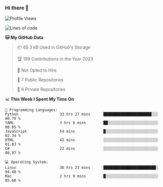 ### Hi there 👋

<!--
**huayuan4396/huayuan4396** is a ✨ _special_ ✨ repository because its `README.md` (this file) appears on your GitHub profile.

Here are some ideas to get you started:

- 🔭 I’m currently working on ...
- 🌱 I’m currently learning ...
- 👯 I’m looking to collaborate on ...
- 🤔 I’m looking for help with ...
- 💬 Ask me about ...
- 📫 How to reach me: ...
- 😄 Pronouns: ...
- ⚡ Fun fact: ...
-->

<!--START_SECTION:waka-->
![Profile Views](http://img.shields.io/badge/Profile%20Views-3-blue)

![Lines of code](https://img.shields.io/badge/From%20Hello%20World%20I%27ve%20Written-183.1%20thousand%20lines%20of%20code-blue)

**🐱 My GitHub Data** 

> 📦 65.3 kB Used in GitHub's Storage 
 > 
> 🏆 199 Contributions in the Year 2023
 > 
> 🚫 Not Opted to Hire
 > 
> 📜 7 Public Repositories 
 > 
> 🔑 6 Private Repositories 
 > 
📊 **This Week I Spent My Time On** 

```text
💬 Programming Languages: 
Python                   33 hrs 27 mins      ██████████████████████░░░   86.79 % 
YAML                     3 hrs 6 mins        ██░░░░░░░░░░░░░░░░░░░░░░░   08.05 % 
JavaScript               54 mins             █░░░░░░░░░░░░░░░░░░░░░░░░   02.34 % 
HTML                     42 mins             ░░░░░░░░░░░░░░░░░░░░░░░░░   01.83 % 
C#                       22 mins             ░░░░░░░░░░░░░░░░░░░░░░░░░   00.97 % 

💻 Operating System: 
Linux                    36 hrs 23 mins      ████████████████████████░   94.40 % 
Mac                      2 hrs 9 mins        █░░░░░░░░░░░░░░░░░░░░░░░░   05.60 % 
```


<!--END_SECTION:waka-->
